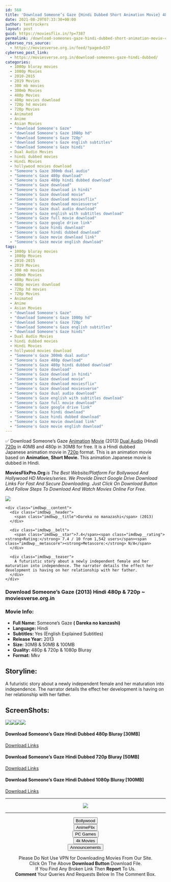 ```yaml
---
id: 568
title: 'Download Someone’s Gaze {Hindi Dubbed Short Animation Movie} 480p [30MB] || 720p [50MB] || 1080p [100MB]'
date: 2021-08-29T07:33:30+00:00
author: tentrockers
layout: post
guid: https://moviesflix.in/?p=7387
permalink: /download-someones-gaze-hindi-dubbed-short-animation-movie-480p-30mb-720p-50mb-1080p-100mb/
cyberseo_rss_source:
  - https://moviesverse.org.in/feed/?paged=537
cyberseo_post_link:
  - https://moviesverse.org.in/download-someones-gaze-hindi-dubbed/
categories:
  - 1080p bluray movies
  - 1080p Movies
  - 2010-2015
  - 2019 Movies
  - 300 mb movies
  - 300mb Movies
  - 480p Movies
  - 480p movies download
  - 720p hd movies
  - 720p Movies
  - Animated
  - Anime
  - Asian Movies
  - "download Someone's Gaze"
  - "download Someone's Gaze 1080p hd"
  - "download Someone's Gaze 720p"
  - "download Someone's Gaze english subtitles"
  - "download Someone's Gaze hindi"
  - Dual Audio Movies
  - hindi dubbed movies
  - Hindi Movies
  - hollywood movies download
  - "Someone's Gaze 300mb dual audio"
  - "Someone's Gaze 480p download"
  - "Someone's Gaze 480p hindi dubbed download"
  - "Someone's Gaze download"
  - "Someone's Gaze download in hindi"
  - "Someone's Gaze download movie"
  - "Someone's Gaze download moviesflix"
  - "Someone's Gaze download moviesverse"
  - "Someone's Gaze dual audio download"
  - "Someone's Gaze english with subtitles download"
  - "Someone's Gaze full movie download"
  - "Someone's Gaze google drive link"
  - "Someone's Gaze hindi download"
  - "Someone's Gaze hindi dubbed download"
  - "Someone's Gaze movie download link"
  - "Someone's Gaze movie english download"
tags:
  - 1080p bluray movies
  - 1080p Movies
  - 2010-2015
  - 2019 Movies
  - 300 mb movies
  - 300mb Movies
  - 480p Movies
  - 480p movies download
  - 720p hd movies
  - 720p Movies
  - Animated
  - Anime
  - Asian Movies
  - "download Someone's Gaze"
  - "download Someone's Gaze 1080p hd"
  - "download Someone's Gaze 720p"
  - "download Someone's Gaze english subtitles"
  - "download Someone's Gaze hindi"
  - Dual Audio Movies
  - hindi dubbed movies
  - Hindi Movies
  - hollywood movies download
  - "Someone's Gaze 300mb dual audio"
  - "Someone's Gaze 480p download"
  - "Someone's Gaze 480p hindi dubbed download"
  - "Someone's Gaze download"
  - "Someone's Gaze download in hindi"
  - "Someone's Gaze download movie"
  - "Someone's Gaze download moviesflix"
  - "Someone's Gaze download moviesverse"
  - "Someone's Gaze dual audio download"
  - "Someone's Gaze english with subtitles download"
  - "Someone's Gaze full movie download"
  - "Someone's Gaze google drive link"
  - "Someone's Gaze hindi download"
  - "Someone's Gaze hindi dubbed download"
  - "Someone's Gaze movie download link"
  - "Someone's Gaze movie english download"
---
```

<div class="thecontent clearfix">
  <p>
    ✅&nbsp;Download Someone’s Gaze&nbsp;<a href="https://moviesverse.org.in/category/anime/" data-wpel-link="internal">Animation</a>&nbsp;<a href="https://moviesverse.org.in/category/movies/" data-wpel-link="internal">Movie</a>&nbsp;(2013) <a href="https://moviesverse.org.in/category/movies/hollywood/dual-audio-movies/" data-wpel-link="internal">Dual Audio</a> (Hindi) <a href="https://moviesverse.org.in/720p-movies/" data-wpel-link="internal">720p</a> in&nbsp;40MB and 480p in 30MB for free. It is a Hindi&nbsp;dubbed Japanese&nbsp;animation movie in <a href="https://moviesverse.org.in/720p-movies/" data-wpel-link="internal">720p</a> format. This is an animation movie based on <strong>Animation</strong>, <strong>Short Movie.</strong>&nbsp;This animation Japanese movie is dubbed in Hindi.
  </p>
  
  <p>
    <span><strong>MoviesFlixPro.Org&nbsp;</strong></span><em>is The Best Website/Platform For Bollywood And Hollywood HD Movies/series. We Provide Direct Google Drive Download Links For Fast And Secure Downloading. Just Click On Download Button And Follow Steps To&nbsp;Download And Watch Movies Online For Free.</em>
  </p>
  
  <div class="imdbwp imdbwp--movie dark">
    <div class="imdbwp__thumb">
      <a class="imdbwp__link" target="_blank" title="Dareka no manazashi" href="https://www.imdb.com/title/tt3300814/" rel="nofollow external noopener noreferrer" data-wpel-link="external"><img class="imdbwp__img" src="https://m.media-amazon.com/images/M/MV5BYjFlYzFjY2MtZDUyYi00NWNkLWE5NjMtOTZjZjU4ZTQ3NGU4XkEyXkFqcGdeQXVyNTY4ODAxODI@._V1_SX300.jpg" /></a>
    </div>
    
    <div class="imdbwp__content">
      <div class="imdbwp__header">
        <span class="imdbwp__title">Dareka no manazashi</span> (2013)
      </div>
      
      <div class="imdbwp__belt">
        <span class="imdbwp__star">7.4</span><span class="imdbwp__rating"><strong>Rating:</strong> 7.4 / 10 from 1,542 users</span><span class="imdbwp__metascore"><strong>Metascore:</strong> N/A</span>
      </div>
      
      <div class="imdbwp__teaser">
        A futuristic story about a newly independent female and her maturation into independence. The narrator details the effect her development is having on her relationship with her father.
      </div>
    </div>
  </div>
  
  <h3>
    Download&nbsp;Someone’s Gaze (2013) Hindi 480p&nbsp;& 720p ~ moviesverse.org.in
  </h3>
  
  <h3>
    <span>Movie Info:&nbsp;</span>
  </h3>
  
  <ul>
    <li>
      <strong>Full Name:</strong>&nbsp;Someone’s Gaze <strong>( Dareka no kanzashi)</strong>
    </li>
    <li>
      <strong>Language:</strong>&nbsp;Hindi
    </li>
    <li>
      <strong>Subtitles:&nbsp;</strong>Yes (English Explained Subtitles)
    </li>
    <li>
      <strong>Release Year:</strong> 2013
    </li>
    <li>
      <strong>Size: </strong>30MB &&nbsp;50MB & 100MB
    </li>
    <li>
      <strong>Quality:</strong>&nbsp;480p & 720p & 1080p Bluray
    </li>
    <li>
      <strong>Format:</strong> Mkv
    </li>
  </ul>
  
  <h2>
    <span>Storyline:</span>
  </h2>
  
  <div class="summary_text">
    <div class="inline canwrap">
      <div class="summary_text">
        A futuristic story about a newly independent female and her maturation into independence. The narrator details the effect her development is having on her relationship with her father.
      </div>
    </div>
  </div>
  
  <h2>
    <span>ScreenShots:</span>
  </h2>
  
  <p>
    <img class="aligncenter" src="https://i.imgur.com/LSsVWmi.png" /><img class="aligncenter" src="https://i.imgur.com/CRVw43z.png" /><img class="aligncenter" src="https://i.imgur.com/NDBI6fH.png" /><img class="aligncenter" src="https://i.imgur.com/Fln1vCO.png" />
  </p>
  
  <h4 class="inline canwrap">
    <strong><span>Download Someone’s Gaze Hindi Dubbed 480p Bluray [30MB]&nbsp;</span></strong>
  </h4>
  
  <p>
    <a class="maxbutton-1 maxbutton maxbutton-download-links" target="_blank" rel="noopener nofollow external noreferrer" href="https://links.mflixblog.xyz/archives/192" data-wpel-link="external"><span class="mb-text">Download Links</span></a>
  </p>
  
  <h4 class="inline canwrap">
    <strong><span>Download Someone’s Gaze Hindi Dubbed 720p Bluray [50MB]&nbsp;</span></strong>
  </h4>
  
  <p>
    <a class="maxbutton-1 maxbutton maxbutton-download-links" target="_blank" rel="noopener nofollow external noreferrer" href="https://links.mflixblog.xyz/archives/195" data-wpel-link="external"><span class="mb-text">Download Links</span></a>
  </p>
  
  <h4 class="inline canwrap">
    <strong><span>Download Someone’s Gaze Hindi Dubbed 1080p Bluray [100MB]&nbsp;</span></strong>
  </h4>
  
  <p>
    <a class="maxbutton-1 maxbutton maxbutton-download-links" target="_blank" rel="noopener nofollow external noreferrer" href="https://links.mflixblog.xyz/archives/197" data-wpel-link="external"><span class="mb-text">Download Links</span></a>
  </p>
</div>

<center>
  </p> 
  
  <hr />
  
  <p>
    <a href="http://gdrivepro.xyz/join.php" data-wpel-link="external" target="_blank" rel="nofollow external noopener noreferrer"><img src="https://i.imgur.com/FhMdWdW.png" /></a>
  </p>
  
  <hr />
  
  <p>
    <a href="https://dogemovies.xyz" target="_blank" data-wpel-link="external" rel="nofollow external noopener noreferrer"><button class="button button5">Bollywood</button></a><br /> <a href="https://animeflix.in" target="_blank" data-wpel-link="external" rel="nofollow external noopener noreferrer"><button class="button button5">AnimeFlix</button></a><br /> <a href="https://gamesflix.net/" target="_blank" data-wpel-link="external" rel="nofollow external noopener noreferrer"><button class="button button5">PC Games</button></a><br /> <a href="https://uhdmovies.in" target="_blank" data-wpel-link="external" rel="nofollow external noopener noreferrer"><button class="button button5">4k Movies</button></a><br /> <a href="https://moviesverse.org.in/announcements/" target="_blank" data-wpel-link="internal" rel="noopener"><button class="button button5">Announcements</button></a>
  </p>
  
  <div class="alert alert-danger">
    Please Do Not Use VPN for Downloading Movies From Our Site.
  </div>
  
  <div class="alert alert-success">
    Click On The Above <strong>Download Button</strong> Download File.
  </div>
  
  <div class="alert alert-warning">
    If You Find Any Broken Link Then <strong>Report</strong> To Us.
  </div>
  
  <div class="alert alert-info">
    <strong>Comment</strong> Your Queries And Requests Below In The Comment Box.
  </div>
  
  <p>
    </center>
  </p>